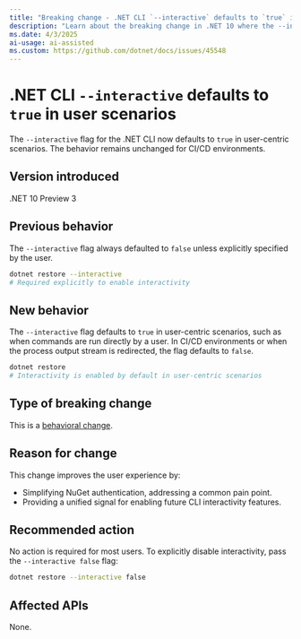 ```yaml
---
title: "Breaking change - .NET CLI `--interactive` defaults to `true` in user scenarios"
description: "Learn about the breaking change in .NET 10 where the --interactive flag defaults to true in user-centric scenarios."
ms.date: 4/3/2025
ai-usage: ai-assisted
ms.custom: https://github.com/dotnet/docs/issues/45548
---
```


# .NET CLI `--interactive` defaults to `true` in user scenarios

The `--interactive` flag for the .NET CLI now defaults to `true` in user-centric scenarios. The behavior remains unchanged for CI/CD environments.

## Version introduced

.NET 10 Preview 3

## Previous behavior

The `--interactive` flag always defaulted to `false` unless explicitly specified by the user.

```bash
dotnet restore --interactive
# Required explicitly to enable interactivity
```

## New behavior

The `--interactive` flag defaults to `true` in user-centric scenarios, such as when commands are run directly by a user. In CI/CD environments or when the process output stream is redirected, the flag defaults to `false`.

```bash
dotnet restore
# Interactivity is enabled by default in user-centric scenarios
```

## Type of breaking change

This is a [behavioral change](../../categories.md#behavioral-change).

## Reason for change

This change improves the user experience by:

- Simplifying NuGet authentication, addressing a common pain point.
- Providing a unified signal for enabling future CLI interactivity features.

## Recommended action

No action is required for most users. To explicitly disable interactivity, pass the `--interactive false` flag:

```bash
dotnet restore --interactive false
```

## Affected APIs

None.
